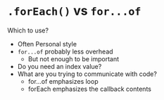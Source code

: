 # `.forEach()` vs `for...of`

Which to use?

- Often Personal style
- `for...of` probably less overhead
  - But not enough to be important
- Do you need an index value?
- What are you trying to communicate with code?
  - for...of emphasizes loop
  - forEach emphasizes the callback contents
